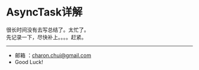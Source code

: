 ﻿AsyncTask详解
===

很长时间没有去写总结了。太忙了。        
先记录一下，尽快补上。。。。赶紧。

---

- 邮箱 ：charon.chui@gmail.com  
- Good Luck! 